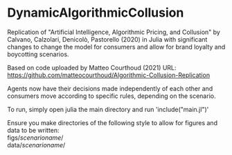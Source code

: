 # DynamicAlgorithmicCollusion

Replication of "Artificial Intelligence, Algorithmic Pricing, and Collusion" by Calvano, Calzolari, Denicolò, Pastorello (2020) in Julia with significant changes to change the model for consumers and allow for brand loyalty and boycotting scenarios.

Based on code uploaded by Matteo Courthoud (2021) URL: https://github.com/matteocourthoud/Algorithmic-Collusion-Replication

Agents now have their decisions made independently of each other and consumers move according to specific rules, depending on the scenario.

To run, simply open julia the main directory and run 'include("main.jl")'

Ensure you make directories of the following style to allow for figures and data to be written:\
figs/*scenarioname*/\
data/*scenarioname*/
